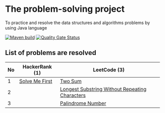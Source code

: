 # The problem-solving project
To practice and resolve the data structures and algorithms problems by using Java language

[![Maven build](https://github.com/nhannguyenh/problem-solving/actions/workflows/buildMaven.yml/badge.svg?branch=main)](https://github.com/nhannguyenh/problem-solving/actions/workflows/buildMaven.yml)
[![Quality Gate Status](https://sonarcloud.io/api/project_badges/measure?project=nhannguyenh_problem-solving&metric=alert_status)](https://sonarcloud.io/summary/new_code?id=nhannguyenh_problem-solving)

## List of problems are resolved

| No | HackerRank (1)                                                                                   | LeetCode (3)                                                                                                                    |
|----|--------------------------------------------------------------------------------------------------|---------------------------------------------------------------------------------------------------------------------------------|
| 1  | [Solve Me First](https://www.hackerrank.com/challenges/solve-me-first/problem?isFullScreen=true) | [Two Sum](https://leetcode.com/problems/two-sum/)                                                                               |
| 2  |                                                                                                  | [Longest Substring Without Repeating Characters](https://leetcode.com/problems/longest-substring-without-repeating-characters/) |
| 3  |                                                                                                  | [Palindrome Number](https://leetcode.com/problems/palindrome-number/)                                                           |
